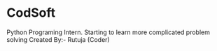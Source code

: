 # CodSoft
Python Programing Intern. Starting to learn more complicated problem solving
Created By:- Rutuja (Coder)
